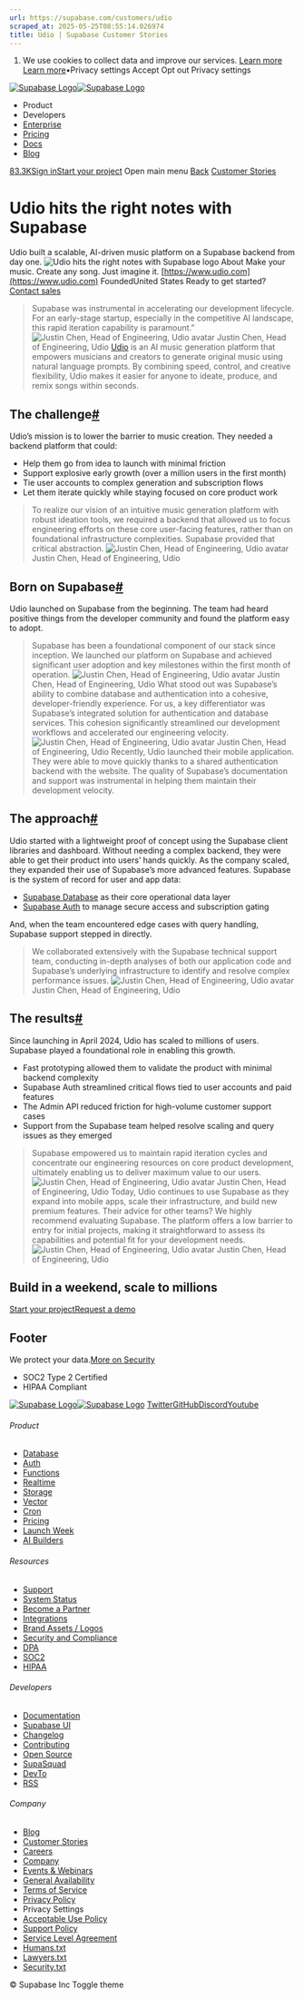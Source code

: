 ```yaml
---
url: https://supabase.com/customers/udio
scraped_at: 2025-05-25T08:55:14.026974
title: Udio | Supabase Customer Stories
---
```


  1. We use cookies to collect data and improve our services. [Learn more](https://supabase.com/privacy#8-cookies-and-similar-technologies-used-on-our-european-services)
[Learn more](https://supabase.com/privacy#8-cookies-and-similar-technologies-used-on-our-european-services)•Privacy settings
Accept Opt out Privacy settings


[![Supabase Logo](https://supabase.com/_next/image?url=https%3A%2F%2Ffrontend-assets.supabase.com%2Fwww%2Fd218d9190b87%2F_next%2Fstatic%2Fmedia%2Fsupabase-logo-wordmark--light.daaeffd3.png&w=256&q=75&dpl=dpl_9xPTPeSUKoDuygMmT5sPj6DB4mgG)![Supabase Logo](https://supabase.com/_next/image?url=https%3A%2F%2Ffrontend-assets.supabase.com%2Fwww%2Fd218d9190b87%2F_next%2Fstatic%2Fmedia%2Fsupabase-logo-wordmark--dark.b36ebb5f.png&w=256&q=75&dpl=dpl_9xPTPeSUKoDuygMmT5sPj6DB4mgG)](https://supabase.com/)
  * Product 
  * Developers 
  * [Enterprise](https://supabase.com/enterprise)
  * [Pricing](https://supabase.com/pricing)
  * [Docs](https://supabase.com/docs)
  * [Blog](https://supabase.com/blog)


[83.3K](https://github.com/supabase/supabase)[Sign in](https://supabase.com/dashboard)[Start your project](https://supabase.com/dashboard)
Open main menu
[Back](https://supabase.com/customers)
[Customer Stories](https://supabase.com/customers)
# Udio hits the right notes with Supabase
Udio built a scalable, AI-driven music platform on a Supabase backend from day one.
![Udio hits the right notes with Supabase logo](https://supabase.com/_next/image?url=%2Fimages%2Fcustomers%2Flogos%2Fudio.png&w=3840&q=75&dpl=dpl_9xPTPeSUKoDuygMmT5sPj6DB4mgG)
About
Make your music. Create any song. Just imagine it.
[https://www.udio.com](https://www.udio.com)
FoundedUnited States
Ready to get started?
[Contact sales](https://supabase.com/contact/enterprise)
> Supabase was instrumental in accelerating our development lifecycle. For an early-stage startup, especially in the competitive AI landscape, this rapid iteration capability is paramount.”
> ![Justin Chen, Head of Engineering, Udio avatar](https://supabase.com/_next/image?url=%2Fimages%2Fblog%2Favatars%2Fjustin-chen-udio.png&w=64&q=75&dpl=dpl_9xPTPeSUKoDuygMmT5sPj6DB4mgG)
> Justin Chen, Head of Engineering, Udio
[Udio](https://www.udio.com) is an AI music generation platform that empowers musicians and creators to generate original music using natural language prompts. By combining speed, control, and creative flexibility, Udio makes it easier for anyone to ideate, produce, and remix songs within seconds.
## The challenge[#](https://supabase.com/customers/udio#the-challenge)
Udio’s mission is to lower the barrier to music creation. They needed a backend platform that could:
  * Help them go from idea to launch with minimal friction
  * Support explosive early growth (over a million users in the first month)
  * Tie user accounts to complex generation and subscription flows
  * Let them iterate quickly while staying focused on core product work


> To realize our vision of an intuitive music generation platform with robust ideation tools, we required a backend that allowed us to focus engineering efforts on these core user-facing features, rather than on foundational infrastructure complexities. Supabase provided that critical abstraction.
> ![Justin Chen, Head of Engineering, Udio avatar](https://supabase.com/_next/image?url=%2Fimages%2Fblog%2Favatars%2Fjustin-chen-udio.png&w=64&q=75&dpl=dpl_9xPTPeSUKoDuygMmT5sPj6DB4mgG)
> Justin Chen, Head of Engineering, Udio
## Born on Supabase[#](https://supabase.com/customers/udio#born-on-supabase)
Udio launched on Supabase from the beginning. The team had heard positive things from the developer community and found the platform easy to adopt.
> Supabase has been a foundational component of our stack since inception. We launched our platform on Supabase and achieved significant user adoption and key milestones within the first month of operation.
> ![Justin Chen, Head of Engineering, Udio avatar](https://supabase.com/_next/image?url=%2Fimages%2Fblog%2Favatars%2Fjustin-chen-udio.png&w=64&q=75&dpl=dpl_9xPTPeSUKoDuygMmT5sPj6DB4mgG)
> Justin Chen, Head of Engineering, Udio
What stood out was Supabase’s ability to combine database and authentication into a cohesive, developer-friendly experience.
> For us, a key differentiator was Supabase’s integrated solution for authentication and database services. This cohesion significantly streamlined our development workflows and accelerated our engineering velocity.
> ![Justin Chen, Head of Engineering, Udio avatar](https://supabase.com/_next/image?url=%2Fimages%2Fblog%2Favatars%2Fjustin-chen-udio.png&w=64&q=75&dpl=dpl_9xPTPeSUKoDuygMmT5sPj6DB4mgG)
> Justin Chen, Head of Engineering, Udio
Recently, Udio launched their mobile application. They were able to move quickly thanks to a shared authentication backend with the website. The quality of Supabase’s documentation and support was instrumental in helping them maintain their development velocity.
## The approach[#](https://supabase.com/customers/udio#the-approach)
Udio started with a lightweight proof of concept using the Supabase client libraries and dashboard. Without needing a complex backend, they were able to get their product into users’ hands quickly. As the company scaled, they expanded their use of Supabase’s more advanced features.
Supabase is the system of record for user and app data:
  * [Supabase Database](https://supabase.com/database) as their core operational data layer
  * [Supabase Auth](https://supabase.com/auth) to manage secure access and subscription gating


And, when the team encountered edge cases with query handling, Supabase support stepped in directly.
> We collaborated extensively with the Supabase technical support team, conducting in-depth analyses of both our application code and Supabase’s underlying infrastructure to identify and resolve complex performance issues.
> ![Justin Chen, Head of Engineering, Udio avatar](https://supabase.com/_next/image?url=%2Fimages%2Fblog%2Favatars%2Fjustin-chen-udio.png&w=64&q=75&dpl=dpl_9xPTPeSUKoDuygMmT5sPj6DB4mgG)
> Justin Chen, Head of Engineering, Udio
## The results[#](https://supabase.com/customers/udio#the-results)
Since launching in April 2024, Udio has scaled to millions of users. Supabase played a foundational role in enabling this growth.
  * Fast prototyping allowed them to validate the product with minimal backend complexity
  * Supabase Auth streamlined critical flows tied to user accounts and paid features
  * The Admin API reduced friction for high-volume customer support cases
  * Support from the Supabase team helped resolve scaling and query issues as they emerged


> Supabase empowered us to maintain rapid iteration cycles and concentrate our engineering resources on core product development, ultimately enabling us to deliver maximum value to our users.
> ![Justin Chen, Head of Engineering, Udio avatar](https://supabase.com/_next/image?url=%2Fimages%2Fblog%2Favatars%2Fjustin-chen-udio.png&w=64&q=75&dpl=dpl_9xPTPeSUKoDuygMmT5sPj6DB4mgG)
> Justin Chen, Head of Engineering, Udio
Today, Udio continues to use Supabase as they expand into mobile apps, scale their infrastructure, and build new premium features. Their advice for other teams?
> We highly recommend evaluating Supabase. The platform offers a low barrier to entry for initial projects, making it straightforward to assess its capabilities and potential fit for your development needs.
> ![Justin Chen, Head of Engineering, Udio avatar](https://supabase.com/_next/image?url=%2Fimages%2Fblog%2Favatars%2Fjustin-chen-udio.png&w=64&q=75&dpl=dpl_9xPTPeSUKoDuygMmT5sPj6DB4mgG)
> Justin Chen, Head of Engineering, Udio
## Build in a weekend, scale to millions
[Start your project](https://supabase.com/dashboard)[Request a demo](https://supabase.com/contact/sales)
## Footer
We protect your data.[More on Security](https://supabase.com/security)
  * SOC2 Type 2 Certified
  * HIPAA Compliant


[![Supabase Logo](https://supabase.com/_next/image?url=https%3A%2F%2Ffrontend-assets.supabase.com%2Fwww%2Fd218d9190b87%2F_next%2Fstatic%2Fmedia%2Fsupabase-logo-wordmark--light.daaeffd3.png&w=384&q=75&dpl=dpl_9xPTPeSUKoDuygMmT5sPj6DB4mgG)![Supabase Logo](https://supabase.com/_next/image?url=https%3A%2F%2Ffrontend-assets.supabase.com%2Fwww%2Fd218d9190b87%2F_next%2Fstatic%2Fmedia%2Fsupabase-logo-wordmark--dark.b36ebb5f.png&w=384&q=75&dpl=dpl_9xPTPeSUKoDuygMmT5sPj6DB4mgG)](https://supabase.com/)
[Twitter](https://twitter.com/supabase)[GitHub](https://github.com/supabase)[Discord](https://discord.supabase.com/)[Youtube](https://youtube.com/c/supabase)
###### Product
  * [Database](https://supabase.com/database)
  * [Auth](https://supabase.com/auth)
  * [Functions](https://supabase.com/edge-functions)
  * [Realtime](https://supabase.com/realtime)
  * [Storage](https://supabase.com/storage)
  * [Vector](https://supabase.com/modules/vector)
  * [Cron](https://supabase.com/modules/cron)
  * [Pricing](https://supabase.com/pricing)
  * [Launch Week](https://supabase.com/launch-week)
  * [AI Builders](https://supabase.com/solutions/ai-builders)


###### Resources
  * [Support](https://supabase.com/support)
  * [System Status](https://status.supabase.com/)
  * [Become a Partner](https://supabase.com/partners)
  * [Integrations](https://supabase.com/partners/integrations)
  * [Brand Assets / Logos](https://supabase.com/brand-assets)
  * [Security and Compliance](https://supabase.com/security)
  * [DPA](https://supabase.com/legal/dpa)
  * [SOC2](https://supabase.com/security)
  * [HIPAA](https://forms.supabase.com/hipaa2)


###### Developers
  * [Documentation](https://supabase.com/docs)
  * [Supabase UI](https://supabase.com/ui)
  * [Changelog](https://supabase.com/changelog)
  * [Contributing](https://github.com/supabase/supabase/blob/master/CONTRIBUTING.md)
  * [Open Source](https://supabase.com/open-source)
  * [SupaSquad](https://supabase.com/supasquad)
  * [DevTo](https://dev.to/supabase)
  * [RSS](https://supabase.com/rss.xml)


###### Company
  * [Blog](https://supabase.com/blog)
  * [Customer Stories](https://supabase.com/customers)
  * [Careers](https://supabase.com/careers)
  * [Company](https://supabase.com/company)
  * [Events & Webinars](https://supabase.com/events)
  * [General Availability](https://supabase.com/ga)
  * [Terms of Service](https://supabase.com/terms)
  * [Privacy Policy](https://supabase.com/privacy)
  * Privacy Settings
  * [Acceptable Use Policy](https://supabase.com/aup)
  * [Support Policy](https://supabase.com/support-policy)
  * [Service Level Agreement](https://supabase.com/sla)
  * [Humans.txt](https://supabase.com/humans.txt)
  * [Lawyers.txt](https://supabase.com/lawyers.txt)
  * [Security.txt](https://supabase.com/.well-known/security.txt)


© Supabase Inc
Toggle theme

